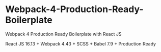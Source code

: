 # Webpack-4-Production-Ready-Boilerplate

Webpack 4 Production Ready Boilerplate with React JS

React JS 16.13 + Webpack 4.43 + SCSS + Babel 7.9 + Production Ready
